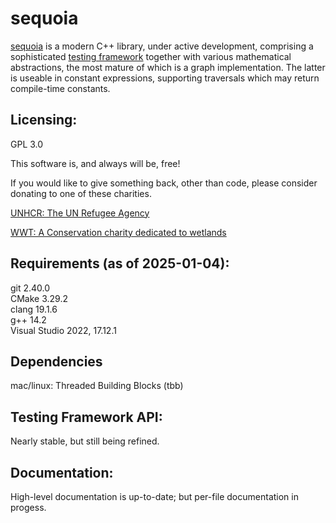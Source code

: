 # sequoia

[sequoia](https://ojrosten.github.io/sequoia/html/index.html) is a modern C++ library,
under active development, comprising a sophisticated
[testing framework](https://ojrosten.github.io/sequoia/html/dc/d92/testframeworkpage.html)
together with various mathematical abstractions, the most mature of which is a graph implementation.
The latter is useable in constant expressions, supporting traversals which may return compile-time constants.

## Licensing:

GPL 3.0

This software is, and always will be, free!

If you would like to give something back, other than code, please consider donating to one
of these charities.

[UNHCR: The UN Refugee Agency](https://www.unhcr.org)

[WWT: A Conservation charity dedicated to wetlands](https://www.wwt.org.uk/)

## Requirements (as of 2025-01-04):

git 2.40.0  
CMake 3.29.2  
clang 19.1.6  
g++ 14.2  
Visual Studio 2022, 17.12.1

## Dependencies

mac/linux: Threaded Building Blocks (tbb)

## Testing Framework API:

Nearly stable, but still being refined.

## Documentation:

High-level documentation is up-to-date; but per-file documentation in progess.


